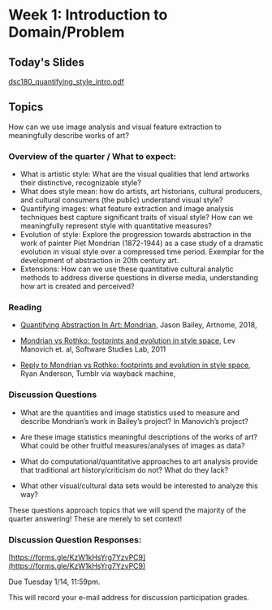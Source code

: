 # Week 1: Introduction to Domain/Problem

## Today's Slides

[dsc180_quantifying_style_intro.pdf](dsc180_quantifying_style_intro.pdf)

## Topics
How can we use image analysis and visual feature extraction to
  meaningfully describe works of art?

### Overview of the quarter / What to expect:

* What is artistic style: What are the visual qualities that 
  lend artworks their distinctive, recognizable style?
* What does style mean: how do artists, art historians, 
  cultural producers, and cultural consumers (the public) 
  understand visual style?
* Quantifying images: what feature extraction and image analysis
  techniques best capture significant traits of visual style? 
  How can we meaningfully represent style with quantitative measures?
* Evolution of style: Explore the progression towards abstraction 
  in the work of painter Piet Mondrian (1872-1944) as a case study of
  a dramatic evolution in visual style over a compressed time period.
  Exemplar for the development of abstraction in 20th century art. 
* Extensions: How can we use these quantitative cultural analytic 
  methods to address diverse questions in diverse media, understanding
  how art is created and perceived?

### Reading

* [Quantifying Abstraction In Art: Mondrian](https://www.artnome.com/news/2018/4/11/quantifying-modrian-journey-to-abstraction), Jason Bailey, Artnome, 2018,  

* [Mondrian vs Rothko: footprints and evolution in style space](http://lab.softwarestudies.com/2011/06/mondrian-vs-rothko-footprints-and.html), Lev Manovich et. al, Software Studies Lab, 2011

* [Reply to Mondrian vs Rothko: footprints and evolution in style space](https://web.archive.org/web/20120717071426/http://iwasnteventhere.tumblr.com/post/7882377942/reply-to-mondrian-vs-rothko-footprints-and-evolution), Ryan Anderson, Tumblr via wayback machine, 

### Discussion Questions

* What are the quantities and image statistics used to measure and 
  describe Mondrian’s work in Bailey’s project? In Manovich’s project? 

* Are these image statistics meaningful descriptions of the works of art?
  What could be other fruitful measures/analyses of images as data?

* What do computational/quantitative approaches to art analysis provide
  that traditional art history/criticism do not? What do they lack?

* What other visual/cultural data sets would be interested to analyze this way?

These questions approach topics that we will spend the majority of the
quarter answering! These are merely to set context!

### Discussion Question Responses: 

[https://forms.gle/KzW1kHsYrg7YzvPC9](https://forms.gle/KzW1kHsYrg7YzvPC9)

Due Tuesday 1/14, 11:59pm. 

This will record your e-mail address for discussion participation grades.


